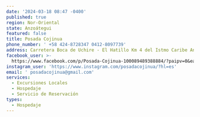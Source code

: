 ```yaml
---
date: '2024-03-18 08:47 -0400'
published: true
region: Nor-Oriental
state: Anzoátegui
featured: false
title: Posada Cojinua
phone_number: ' +58 424-8728347 0412-8097739'
address: Carretera Boca de Uchire - El Hatillo Km 4 del Istmo Caribe Anzoategui
facebook_user: >-
  https://www.facebook.com/p/Posada-Cojinua-100089489388884/?paipv=0&eav=Afa546n_4AJoxj16Rpv-FVY8uiEOtCOATaEb7-K4bimtszZTRm0Gi_PJ1Af28B5UD70&_rdr
instagram_user: 'https://www.instagram.com/posadacojinua/?hl=es'
email: ' posadacojinua@gmail.com'
services:
  - Excursiones Locales
  - Hospedaje
  - Servicio de Reservación
types:
  - Hospedaje
---
```


